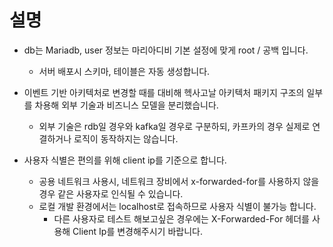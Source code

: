 # 설명
- db는 Mariadb, user 정보는 마리아디비 기본 설정에 맞게 root / 공백 입니다.
  - 서버 배포시 스키마, 테이블은 자동 생성합니다. 

- 이벤트 기반 아키텍처로 변경할 때를 대비해 헥사고날 아키텍처 패키지 구조의 일부를 차용해 외부 기술과 비즈니스 모델을 분리했습니다.
  - 외부 기술은 rdb일 경우와 kafka일 경우로 구분하되, 카프카의 경우 실제로 연결하거나 로직이 동작하지는 않습니다.

- 사용자 식별은 편의를 위해 client ip를 기준으로 합니다.
  - 공용 네트워크 사용시, 네트워크 장비에서 x-forwarded-for를 사용하지 않을 경우 같은 사용자로 인식될 수 있습니다.
  - 로컬 개발 환경에서는 localhost로 접속하므로 사용자 식별이 불가능 합니다.
    - 다른 사용자로 테스트 해보고싶은 경우에는 X-Forwarded-For 헤더를 사용해 Client Ip를 변경해주시기 바랍니다.


